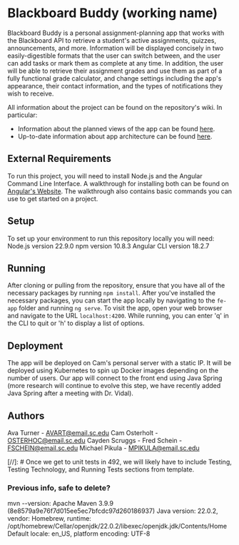 # Blackboard Buddy (working name)
Blackboard Buddy is a personal assignment-planning app that works with the Blackboard API to retrieve a student's active assignments, quizzes, announcements, and more. Information will be displayed concisely in two easily-digestible formats that the user can switch between, and the user can add tasks or mark them as complete at any time. In addition, the user will be able to retrieve their assignment grades and use them as part of a fully functional grade calculator, and change settings including the app's appearance, their contact information, and the types of notifications they wish to receive.

All information about the project can be found on the repository's wiki. In particular:
- Information about the planned views of the app can be found [here](https://github.com/SCCapstone/Group16/wiki/Architecture).
- Up-to-date information about app architecture can be found [here](https://github.com/SCCapstone/Group16/wiki/Design).

## External Requirements
To run this project, you will need to install Node.js and the Angular Command Line Interface.
A walkthrough for installing both can be found on [Angular's Website](https://angular.dev/tools/cli/setup-local).
The walkthrough also contains basic commands you can use to get started on a project.

## Setup
To set up your environment to run this repository locally you will need:
Node.js version 22.9.0 
npm version 10.8.3
Angular CLI version 18.2.7

## Running
After cloning or pulling from the repository, ensure that you have all of the necessary packages by running `npm install`.
After you've installed the necessary packages, you can start the app locally by navigating to the `fe-app` folder and running `ng serve`.
To visit the app, open your web browser and navigate to the URL `localhost:4200`.
While running, you can enter 'q' in the CLI to quit or 'h' to display a list of options.

## Deployment
The app will be deployed on Cam's personal server with a static IP. 
It will be deployed using Kubernetes to spin up Docker images depending on the number of users. 
Our app will connect to the front end using Java Spring (more research will continue to evolve this step, we have recently added Java Spring after a meeting with Dr. Vidal).

## Authors
Ava Turner - AVART@email.sc.edu
Cam Osterholt - OSTERHOC@email.sc.edu
Cayden Scruggs - 
Fred Schein - FSCHEIN@email.sc.edu
Michael Pikula - MPIKULA@email.sc.edu



[//]: # Once we get to unit tests in 492, we will likely have to include Testing, Testing Technology, and Running Tests sections from template.

### Previous info, safe to delete?
mvn --version:
Apache Maven 3.9.9 (8e8579a9e76f7d015ee5ec7bfcdc97d260186937)
Java version: 22.0.2, vendor: Homebrew, runtime: /opt/homebrew/Cellar/openjdk/22.0.2/libexec/openjdk.jdk/Contents/Home
Default locale: en_US, platform encoding: UTF-8
